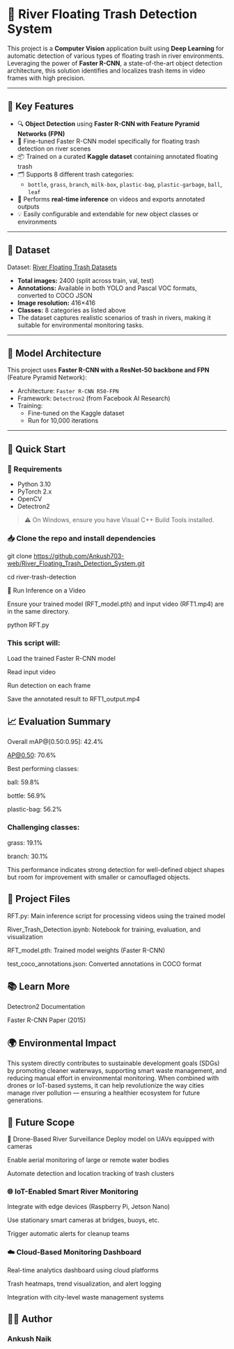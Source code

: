 # 🛶 River Floating Trash Detection System

This project is a **Computer Vision** application built using **Deep Learning** for automatic detection of various types of floating trash in river environments. Leveraging the power of **Faster R-CNN**, a state-of-the-art object detection architecture, this solution identifies and localizes trash items in video frames with high precision.

---

## 📌 Key Features

- 🔍 **Object Detection** using **Faster R-CNN with Feature Pyramid Networks (FPN)**
- 🧠 Fine-tuned Faster R-CNN model specifically for floating trash detection on river scenes
- 📦 Trained on a curated **Kaggle dataset** containing annotated floating trash
- 🗂️ Supports 8 different trash categories:
  - `bottle`, `grass`, `branch`, `milk-box`, `plastic-bag`, `plastic-garbage`, `ball`, `leaf`
- 🎥 Performs **real-time inference** on videos and exports annotated outputs
- 💡 Easily configurable and extendable for new object classes or environments

---

## 📂 Dataset

Dataset: [River Floating Trash Datasets](https://www.kaggle.com/datasets/zhiaun/river-floating-trash-datasets)

- **Total images:** 2400 (split across train, val, test)
- **Annotations:** Available in both YOLO and Pascal VOC formats, converted to COCO JSON
- **Image resolution:** 416×416
- **Classes:** 8 categories as listed above
- The dataset captures realistic scenarios of trash in rivers, making it suitable for environmental monitoring tasks.

---

## 🧠 Model Architecture

This project uses **Faster R-CNN with a ResNet-50 backbone and FPN** (Feature Pyramid Network):

- Architecture: `Faster R-CNN R50-FPN`
- Framework: `Detectron2` (from Facebook AI Research)
- Training:
  - Fine-tuned on the Kaggle dataset
  - Run for 10,000 iterations 

---

## 🚀 Quick Start

### 🔧 Requirements

- Python 3.10
- PyTorch 2.x
- OpenCV
- Detectron2

> ⚠️ On Windows, ensure you have Visual C++ Build Tools installed.

### 📥 Clone the repo and install dependencies

git clone https://github.com/Ankush703-web/River_Floating_Trash_Detection_System.git

cd river-trash-detection

🧪 Run Inference on a Video

Ensure your trained model (RFT_model.pth) and input video (RFT1.mp4) are in the same directory.

python RFT.py


### This script will:

Load the trained Faster R-CNN model

Read input video

Run detection on each frame

Save the annotated result to RFT1_output.mp4


## 📈 Evaluation Summary

Overall mAP@[0.50:0.95]: 42.4%

AP@0.50: 70.6%

Best performing classes:

ball: 59.8%

bottle: 56.9%

plastic-bag: 56.2%

### Challenging classes:

grass: 19.1%

branch: 30.1%

This performance indicates strong detection for well-defined object shapes but room for improvement with smaller or camouflaged objects.


## 📌 Project Files

RFT.py: Main inference script for processing videos using the trained model

River_Trash_Detection.ipynb: Notebook for training, evaluation, and visualization

RFT_model.pth: Trained model weights (Faster R-CNN)

test_coco_annotations.json: Converted annotations in COCO format


## 📚 Learn More

Detectron2 Documentation

Faster R-CNN Paper (2015)

## 🌍 Environmental Impact
This system directly contributes to sustainable development goals (SDGs) by promoting cleaner waterways, supporting smart waste management, and reducing manual effort in environmental monitoring. When combined with drones or IoT-based systems, it can help revolutionize the way cities manage river pollution — ensuring a healthier ecosystem for future generations.


## 🔮 Future Scope
🚁 Drone-Based River Surveillance
Deploy model on UAVs equipped with cameras

Enable aerial monitoring of large or remote water bodies

Automate detection and location tracking of trash clusters

### 🌐 IoT-Enabled Smart River Monitoring
Integrate with edge devices (Raspberry Pi, Jetson Nano)

Use stationary smart cameras at bridges, buoys, etc.

Trigger automatic alerts for cleanup teams

### ☁️ Cloud-Based Monitoring Dashboard
Real-time analytics dashboard using cloud platforms

Trash heatmaps, trend visualization, and alert logging

Integration with city-level waste management systems


## 🙋‍♂️ Author
### Ankush Naik
